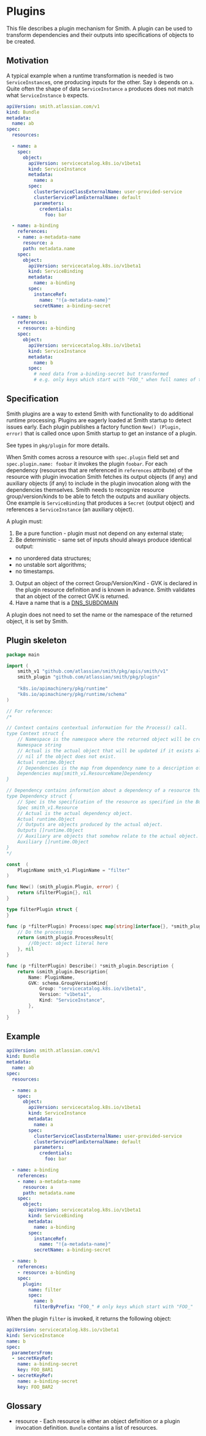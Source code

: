 # Plugins

This file describes a plugin mechanism for Smith. A plugin can be used to transform
dependencies and their outputs into specifications of objects to be created.

## Motivation

A typical example when a runtime transformation is needed is two `ServiceInstance`s, one producing inputs for the
other. Say `b` depends on `a`. Quite often the shape of data `ServiceInstance` `a` produces does not match what
`ServiceInstance` `b` expects.

```yaml
apiVersion: smith.atlassian.com/v1
kind: Bundle
metadata:
  name: ab
spec:
  resources:

  - name: a
    spec:
      object:
        apiVersion: servicecatalog.k8s.io/v1beta1
        kind: ServiceInstance
        metadata:
          name: a
        spec:
          clusterServiceClassExternalName: user-provided-service
          clusterServicePlanExternalName: default
          parameters:
            credentials:
              foo: bar

  - name: a-binding
    references:
    - name: a-metadata-name
      resource: a
      path: metadata.name
    spec:
      object:
        apiVersion: servicecatalog.k8s.io/v1beta1
        kind: ServiceBinding
        metadata:
          name: a-binding
        spec:
          instanceRef:
            name: "!{a-metadata-name}"
          secretName: a-binding-secret

  - name: b
    references:
    - resource: a-binding
    spec:
      object:
        apiVersion: servicecatalog.k8s.io/v1beta1
        kind: ServiceInstance
        metadata:
          name: b
        spec:
          # need data from a-binding-secret but transformed
          # e.g. only keys which start with "FOO_" when full names of the keys are not known in advance.
```

## Specification

Smith plugins are a way to extend Smith with functionality to do additional runtime processing.
Plugins are eagerly loaded at Smith startup to detect issues early.
Each plugin publishes a factory function `New() (Plugin, error)` that is called once upon Smith startup to
get an instance of a plugin.

See types in `pkg/plugin` for more details.

When Smith comes across a resource with `spec.plugin` field set and `spec.plugin.name: foobar` it invokes
the plugin `foobar`. For each dependency (resources that are referenced in `references` attribute) of the
resource with plugin invocation Smith fetches its output objects (if any) and auxiliary objects (if any) to
include in the plugin invocation along with the dependencies themselves.
Smith needs to recognize resource group/version/kinds to be able to fetch the outputs and auxiliary objects.
One example is `ServiceBinding` that produces a `Secret` (output object) and references a `ServiceInstance`
(an auxiliary object).

A plugin must:
1. Be a pure function - plugin must not depend on any external state;
2. Be deterministic - same set of inputs should always produce identical output:
  - no unordered data structures;
  - no unstable sort algorithms;
  - no timestamps.
3. Output an object of the correct Group/Version/Kind - GVK is declared in the plugin resource definition and
is known in advance. Smith validates that an object of the correct GVK is returned.
4. Have a name that is a [DNS_SUBDOMAIN](https://github.com/kubernetes/community/blob/master/contributors/design-proposals/architecture/identifiers.md)

A plugin does not need to set the name or the namespace of the returned object, it is set by Smith.

## Plugin skeleton

```go
package main

import (
	smith_v1 "github.com/atlassian/smith/pkg/apis/smith/v1"
	smith_plugin "github.com/atlassian/smith/pkg/plugin"
	
	"k8s.io/apimachinery/pkg/runtime"
	"k8s.io/apimachinery/pkg/runtime/schema"
)

// For reference:
/*

// Context contains contextual information for the Process() call.
type Context struct {
	// Namespace is the namespace where the returned object will be created.
	Namespace string
	// Actual is the actual object that will be updated if it exists already.
	// nil if the object does not exist.
	Actual runtime.Object
	// Dependencies is the map from dependency name to a description of that dependency.
	Dependencies map[smith_v1.ResourceName]Dependency
}

// Dependency contains information about a dependency of a resource that a plugin is processing.
type Dependency struct {
	// Spec is the specification of the resource as specified in the Bundle.
	Spec smith_v1.Resource
	// Actual is the actual dependency object.
	Actual runtime.Object
	// Outputs are objects produced by the actual object.
	Outputs []runtime.Object
	// Auxiliary are objects that somehow relate to the actual object.
	Auxiliary []runtime.Object
}
*/

const  (
	PluginName smith_v1.PluginName = "filter"
)

func New() (smith_plugin.Plugin, error) {
	return &filterPlugin{}, nil
}

type filterPlugin struct {
}

func (p *filterPlugin) Process(spec map[string]interface{}, *smith_plugin.Context) (*smith_plugin.ProcessResult, error) {
	// Do the processing
	return &smith_plugin.ProcessResult{
		//Object: object literal here
	}, nil
}

func (p *filterPlugin) Describe() *smith_plugin.Description {
	return &smith_plugin.Description{
		Name: PluginName,
		GVK: schema.GroupVersionKind{
			Group: "servicecatalog.k8s.io/v1beta1",
			Version: "v1beta1",
			Kind: "ServiceInstance",
		},
	}
}
```

## Example

```yaml
apiVersion: smith.atlassian.com/v1
kind: Bundle
metadata:
  name: ab
spec:
  resources:

  - name: a
    spec:
      object:
        apiVersion: servicecatalog.k8s.io/v1beta1
        kind: ServiceInstance
        metadata:
          name: a
        spec:
          clusterServiceClassExternalName: user-provided-service
          clusterServicePlanExternalName: default
          parameters:
            credentials:
              foo: bar

  - name: a-binding
    references:
    - name: a-metadata-name
      resource: a
      path: metadata.name
    spec:
      object:
        apiVersion: servicecatalog.k8s.io/v1beta1
        kind: ServiceBinding
        metadata:
          name: a-binding
        spec:
          instanceRef:
            name: "!{a-metadata-name}"
          secretName: a-binding-secret

  - name: b
    references:
    - resource: a-binding
    spec:
      plugin:
        name: filter
        spec:
          name: b
          filterByPrefix: "FOO_" # only keys which start with "FOO_"
```

When the plugin `filter` is invoked, it returns the following object:

```yaml
apiVersion: servicecatalog.k8s.io/v1beta1
kind: ServiceInstance
name: b
spec:
  parametersFrom:
  - secretKeyRef:
    name: a-binding-secret
    key: FOO_BAR1
  - secretKeyRef:
    name: a-binding-secret
    key: FOO_BAR2
```

## Glossary

- resource - Each resource is either an object definition or a plugin
invocation definition. `Bundle` contains a list of resources.
